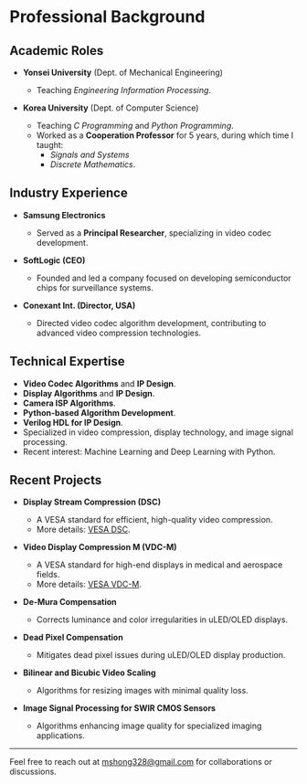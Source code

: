 # Professional Background  

## Academic Roles  
- **Yonsei University** (Dept. of Mechanical Engineering)  
  - Teaching *Engineering Information Processing*.  

- **Korea University** (Dept. of Computer Science)  
  - Teaching *C Programming* and *Python Programming*.  
  - Worked as a **Cooperation Professor** for 5 years, during which time I taught:  
    - *Signals and Systems*  
    - *Discrete Mathematics*.  

## Industry Experience  
- **Samsung Electronics**  
  - Served as a **Principal Researcher**, specializing in video codec development.  

- **SoftLogic (CEO)**  
  - Founded and led a company focused on developing semiconductor chips for surveillance systems.  

- **Conexant Int. (Director, USA)**  
  - Directed video codec algorithm development, contributing to advanced video compression technologies.  

## Technical Expertise  
- **Video Codec Algorithms** and **IP Design**.  
- **Display Algorithms** and **IP Design**.  
- **Camera ISP Algorithms**.  
- **Python-based Algorithm Development**.  
- **Verilog HDL for IP Design**.  
- Specialized in video compression, display technology, and image signal processing.  
- Recent interest: Machine Learning and Deep Learning with Python.  

## Recent Projects  
- **Display Stream Compression (DSC)**  
  - A VESA standard for efficient, high-quality video compression.  
  - More details: [VESA DSC](https://vesa.org/vesa-display-compression-codecs/#tab-dsc).  

- **Video Display Compression M (VDC-M)**  
  - A VESA standard for high-end displays in medical and aerospace fields.  
  - More details: [VESA VDC-M](https://vesa.org/vesa-display-compression-codecs/#tab-vdc-m).  

- **De-Mura Compensation**  
  - Corrects luminance and color irregularities in uLED/OLED displays.  

- **Dead Pixel Compensation**  
  - Mitigates dead pixel issues during uLED/OLED display production.  

- **Bilinear and Bicubic Video Scaling**  
  - Algorithms for resizing images with minimal quality loss.  

- **Image Signal Processing for SWIR CMOS Sensors**  
  - Algorithms enhancing image quality for specialized imaging applications.  

---

Feel free to reach out at [mshong328@gmail.com](mailto:mshong328@gmail.com) for collaborations or discussions.
